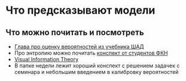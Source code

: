 # Что предсказывают модели


## Что можно почитать и посмотреть

- [Глава про оценку вероятностей из учебника ШАД](https://ml-handbook.ru/chapters/prob_calibration/intro)
- Про энтропию можно почитать [конспект от студентов ФКН](https://exuberant-arthropod-be8.notion.site/1-02-09-5e107ea1c4054594b8f37d955db8a2b0)
- [Visual Information Theory](https://colah.github.io/posts/2015-09-Visual-Information/)
- В папке недели лежит хороший конспект с решением задачек с семинара  и небольшим введением в калибровку вероятностей

